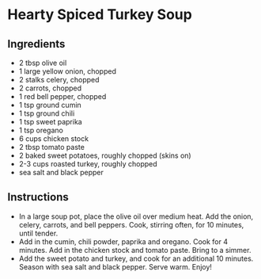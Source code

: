 # Hearty Spiced Turkey Soup

## Ingredients

* 2 tbsp olive oil
* 1 large yellow onion, chopped
* 2 stalks celery, chopped
* 2 carrots, chopped
* 1 red bell pepper, chopped
* 1 tsp ground cumin
* 1 tsp ground chili
* 1 tsp sweet paprika
* 1 tsp oregano
* 6 cups chicken stock
* 2 tbsp tomato paste
* 2 baked sweet potatoes, roughly chopped (skins on)
* 2-3 cups roasted turkey, roughly chopped
* sea salt and black pepper

## Instructions

* In a large soup pot, place the olive oil over medium heat.  Add the onion, celery, carrots, and bell peppers. Cook, stirring often, for 10 minutes, until tender.
* Add in the cumin, chili powder, paprika and oregano. Cook for 4 minutes. Add in the chicken stock and tomato paste. Bring to a simmer.
* Add the sweet potato and turkey, and cook for an additional 10 minutes. Season with sea salt and black pepper. Serve warm. Enjoy!
